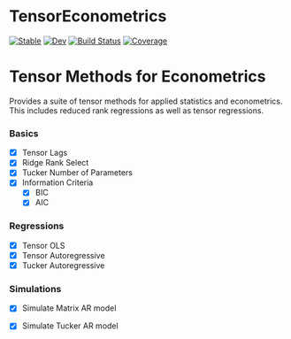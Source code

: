 # TensorEconometrics

[![Stable](https://img.shields.io/badge/docs-stable-blue.svg)](https://ivanuricardo.github.io/TensorEconometrics.jl/stable/)
[![Dev](https://img.shields.io/badge/docs-dev-blue.svg)](https://ivanuricardo.github.io/TensorEconometrics.jl/dev/)
[![Build Status](https://github.com/ivanuricardo/TensorEconometrics.jl/actions/workflows/CI.yml/badge.svg?branch=main)](https://github.com/ivanuricardo/TensorEconometrics.jl/actions/workflows/CI.yml?query=branch%3Amain)
[![Coverage](https://codecov.io/gh/ivanuricardo/TensorEconometrics.jl/branch/main/graph/badge.svg)](https://codecov.io/gh/ivanuricardo/TensorEconometrics.jl)

# Tensor Methods for Econometrics

Provides a suite of tensor methods for applied statistics and econometrics.
This includes reduced rank regressions as well as tensor regressions.

### Basics
- [x] Tensor Lags
- [x] Ridge Rank Select
- [x] Tucker Number of Parameters
- [x] Information Criteria
    - [x] BIC
    - [x] AIC

### Regressions
- [x] Tensor OLS
- [x] Tensor Autoregressive
- [x] Tucker Autoregressive

### Simulations
- [x] Simulate Matrix AR model
- [x] Simulate Tucker AR model

